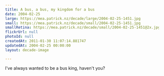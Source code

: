 ```yaml
---
title: A bus, a bus, my kingdom for a bus
date: 2004-02-25
large: https://mea.patrick.nz/decade/large/2004-02-25-1451.jpg
small: https://mea.patrick.nz/decade/small/2004-02-25-1451.jpg
smallRetina: https://mea.patrick.nz/decade/small/2004-02-25-1451@2x.jpg
flickrUrl: null
photoId: null
createdAt: 2011-01-30 11:07:14.881747
updatedAt: 2004-02-25 00:00:00
layout: decade-image

---
```

I've always wanted to be a bus king, haven't you?

